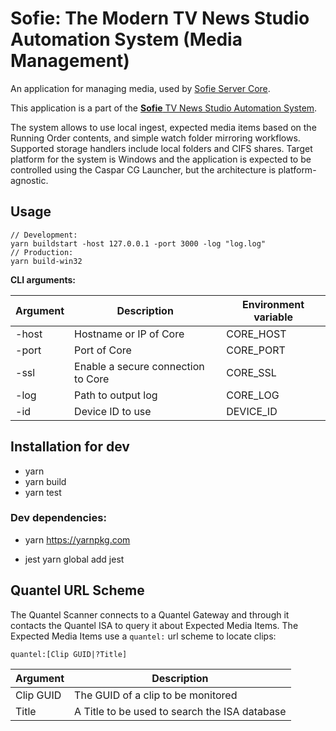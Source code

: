 # Sofie: The Modern TV News Studio Automation System (Media Management)
An application for managing media, used by [Sofie Server Core](https://github.com/nrkno/tv-automation-server-core).

This application is a part of the [**Sofie** TV News Studio Automation System](https://github.com/nrkno/Sofie-TV-automation/).

The system allows to use local ingest, expected media items based on the Running Order contents, and simple watch folder mirroring workflows. Supported storage handlers include local folders and CIFS shares. Target platform for the system is Windows and the application is expected to be controlled using the Caspar CG Launcher, but the architecture is platform-agnostic.  

## Usage
```
// Development:
yarn buildstart -host 127.0.0.1 -port 3000 -log "log.log"
// Production:
yarn build-win32
```

**CLI arguments:**

| Argument  | Description | Environment variable |
| ------------- | ------------- | --- |
| -host  | Hostname or IP of Core  | CORE_HOST  |
| -port  | Port of Core   |  CORE_PORT |
| -ssl	| Enable a secure connection to Core |  CORE_SSL |
| -log  | Path to output log |  CORE_LOG |
| -id   | Device ID to use | DEVICE_ID |

## Installation for dev

* yarn
* yarn build
* yarn test

### Dev dependencies:

* yarn
	https://yarnpkg.com

* jest
	yarn global add jest

## Quantel URL Scheme

The Quantel Scanner connects to a Quantel Gateway and through it contacts the Quantel ISA to query it about Expected Media Items. The Expected Media Items use a `quantel:` url scheme to locate clips:

`quantel:[Clip GUID|?Title]`

| Argument | Description |
| -------- | ----------- |
| Clip GUID | The GUID of a clip to be monitored |
| Title | A Title to be used to search the ISA database |
